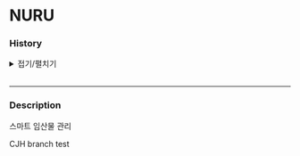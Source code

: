 # NURU

### History

<details>
<summary>접기/펼치기</summary>

`2022.07.04`  
- Init Project

</details><br>  

--- 

### Description

스마트 임산물 관리  

CJH branch test